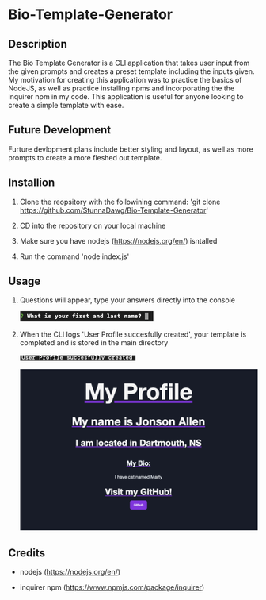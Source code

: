 # Bio-Template-Generator

## Description
The Bio Template Generator is a CLI application that takes user input from the given prompts and creates a preset template including the inputs given. My motivation for creating this application was to practice the basics of NodeJS, as well as practice installing npms and incorporating the the inquirer npm in my code. This application is useful for anyone looking to create a simple template with ease. 

## Future Development
Furture devlopment plans include better styling and layout, as well as more prompts to create a more fleshed out template.

## Installion 

1. Clone the reopsitory with the followining command: 'git clone https://github.com/StunnaDawg/Bio-Template-Generator'

2. CD into the repository on your local machine

3. Make sure you have nodejs (https://nodejs.org/en/) isntalled

4. Run the command 'node index.js'

## Usage

1. Questions will appear, type your answers directly into the console 

   ![alt text](./assets/images/Screenshot%202023-03-13%20at%204.44.07%20PM.png)

2. When the CLI logs 'User Profile succesfully created', your template is completed and is stored in the main directory

    ![alt text](./assets/images/Screenshot%202023-03-13%20at%204.48.13%20PM.png)
   
    ![alt text](./assets/images/Screenshot%202023-03-13%20at%204.50.47%20PM.png)
    

## Credits

- nodejs (https://nodejs.org/en/)

- inquirer npm (https://www.npmjs.com/package/inquirer)
